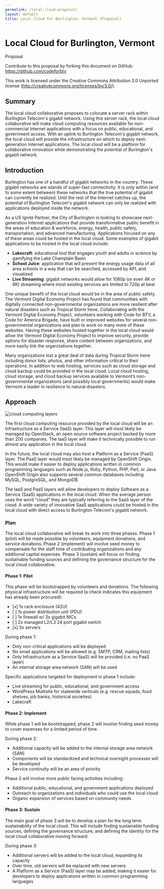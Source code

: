 ```yaml
---
permalink: /local-cloud-proposal/
layout: default
title: Local Cloud for Burlington, Vermont (Proposal)
---
```


Local Cloud for Burlington, Vermont
===================================

Proposal

Contribute to this proposal by forking this document on GitHub:  
<https://github.com/codeforbtv>

This work is licensed under the Creative Commons Attribution 3.0 Unported license (<http://creativecommons.org/licenses/by/3.0/>).

Summary
-------

The local cloud collaborative proposes to colocate a server rack within Burlington Telecom's gigabit network. Using this server rack, the local cloud collaborative will make cloud computing resources available for non-commercial Internet applications with a focus on public, educational, and government access. With an uplink to Burlington Telecom's gigabit network, the local cloud will provide the infrastructure on which to deploy next-generation Internet applications. The local cloud will be a platform for collaborative innovation while demonstrating the potential of Burlington's gigabit network.

Introduction
------------

Burlington has one of a handful of gigabit networks in the country. These gigabit networks are islands of super-fast connectivity. It is only within (and to some extent between) these networks that the true potential of gigabit can currently be realized. Until the rest of the Internet catches up, the potential of Burlington Telecom's gigabit network can only be realized with applications deployed inside the network.

As a US Ignite Partner, the City of Burlington is looking to showcase next-generation Internet applications that provide transformative public benefit in the areas of education & workforce, energy, health, public safety, transportation, and advanced manufacturing. Applications focused on any of these areas could be hosted in the local cloud. Some examples of gigabit applications to be hosted in the local cloud include:

* **Lakecraft**: educational tool that engages youth and adults in science by gamifying the Lake Champlain Basin
* **School Juice**: application that will present the energy usage data of all area schools in a way that can be searched, accessed by API, and visualized
* **Live Streaming**: gigabit networks would allow for 1080p (or even 4K or 8K) streaming where most existing services are limited to 720p at best

One unique benefit of the local cloud would be in the area of public safety. The Vermont Digital Economy Project has found that communities with digitally connected non-governmental organizations are more resilient after natural disasters such as Tropical Storm Irene. Collaborating with the Vermont Digital Economy Project, volunteers working with Code for BTV, a Code for America Brigade, have built or improved websites for several non-governmental organizations and plan to work on many more of these websites. Having these websites hosted together in the local cloud would allow the Vermont Digital Economy Project to improve security, provide options for disaster response, share content between organizations, and more easily link the organizations together.

Many organizations lost a great deal of data during Tropical Storm Irene including donor lists, photos, and other information critical to their operations. In addition to web hosting, services such as cloud storage and cloud backup could be provided in the local cloud. Local cloud hosting, cloud storage, and cloud backup services available to Vermont’s non-governmental organizations (and possibly local governments) would make Vermont a leader in resilience to natural disasters.

Approach
--------

![cloud computing layers](http://upload.wikimedia.org/wikipedia/commons/3/3c/Cloud_computing_layers.png "cloud computing layers")

The first cloud computing resource provided by the local cloud will be an Infrastructure as a Service (IaaS) layer. This layer will most likely be managed by OpenStack, an open source software project backed by more than 200 companies. The IaaS layer will make it technically possible to run almost any application in the local cloud.

In the future, the local cloud may also host a Platform as a Service (PaaS) layer. The PaaS layer would most likely be managed by OpenShift Origin. This would make it easier to deploy applications written in common programming languages such as Node.js, Ruby, Python, PHP, Perl, or Java. OpenShift Origin also supports several common databases including MySQL, PostgreSQL, and MongoDB.

The IaaS and PaaS layers will allow developers to deploy Software as a Service (SaaS) applications in the local cloud. When the average person uses the word "cloud" they are typically referring to the SaaS layer of the cloud. A wide variety of innovative SaaS applications could be hosted in the local cloud with direct access to Burlington Telecom's gigabit network.

### Plan

The local cloud collaborative will break its work into three phases. Phase 1 (pilot) will be made possible by volunteers, equipment donations, and service donations. Phase 2 (implement) will involve seed money to compensate for the staff time of contributing organizations and any additional capital expenses. Phase 3 (sustain) will focus on finding sustainable funding sources and defining the governance structure for the local cloud collaborative.

#### Phase 1: Pilot

This phase will be bootstrapped by volunteers and donations. The following physical infrastructure will be required (a check indicates this equipment has already been procured):

* \[x\] 1x rack enclosure (42U)
* \[ \] 1x power distribution unit (PDU)
* \[ \] 1x firewall w/ 3x gigabit NICs
* \[ \] 2x managed L2/L3 24 port gigabit switch
* \[x\] 3x servers

During phase 1:

* Only non-critical applications will be deployed
* No email applications will be allowed (e.g. SMTP, CRM, mailing lists)
* Only Infrastructure as a Service (IaaS) will be provided (i.e. no PaaS layer)
* An internal storage area network (SAN) will be used

Specific applications targeted for deployment in phase 1 include:

* Live streaming for public, educational, and government access
* WordPress Multisite for statewide verticals (e.g. rescue squads, food shelves, job banks, historical societies)
* Lakecraft

#### Phase 2: Implement

While phase 1 will be bootstrapped, phase 2 will involve finding seed money to cover expenses for a limited period of time.

During phase 2:

* Additional capacity will be added to the internal storage area network (SAN)
* Components will be standardized and technical oversight processes will be developed
* Service continuity will be an area of priority

Phase 2 will involve more public facing activities including:

* Additional public, educational, and government applications deployed
* Outreach to organizations and individuals who could use the local cloud
* Organic expansion of services based on community needs

#### Phase 3: Sustain

The main goal of phase 3 will be to develop a plan for the long term sustainability of the local cloud. This will include finding sustainable funding sources, defining the governance structure, and defining the identity for the local cloud collaborative moving forward.

During phase 3:

* Additional servers will be added to the local cloud, expanding its capacity
* Over time, old servers will be replaced with new servers
* A Platform as a Service (PaaS) layer may be added, making it easier for developers to deploy applications written in common programming languages
